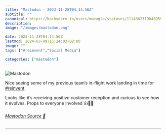 ```yaml
---
title: "Mastodon - 2023-11-28T04:14:56Z"
subtitle: ""
canonical: https://hachyderm.io/users/mweagle/statuses/111486231904895907
description:
image: "/images/mastodon.png"

date: 2023-11-28T04:14:56Z
lastmod: 2024-03-09T15:24:03-08:00
image: ""
tags: ["#reinvent","Social Media"]

categories: ["mastodon"]
---
```

![Mastodon](/images/mastodon.png)

<p>Nice seeing some of my previous team’s in-flight work landing in time for <a href="https://hachyderm.io/tags/reinvent" class="mention hashtag" rel="tag">#<span>reinvent</span></a>    </p><p>Looks like it’s receiving positive customer reception and curious to see how it evolves. Props to everyone involved 👍🎉🙌</p>


###### [Mastodon Source 🐘](https://hachyderm.io/@mweagle/111486231904895907)

___
